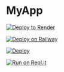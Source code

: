 # MyApp
[![Deploy to Render](https://render.com/images/deploy-to-render-button.svg)](https://render.com/deploy?repo=https://github.com/BluestarCo/MyApp)

[![Deploy on Railway](https://railway.app/button.svg)](https://railway.app/new/template?template=https%3A%2F%2Fgithub.com%2FBluestarCo%2FMyApp%2F&envs=FLASK_APP%2CFLASK_RUN_RELOAD%2CFLASK_ENV%2CFLASK_DEBUG%2CFLASK_RUN_EXTRA_FILES&FLASK_APPDesc=APP&FLASK_RUN_RELOADDesc=RELOAD&FLASK_ENVDesc=ENV&FLASK_DEBUGDesc=DEBUG&FLASK_RUN_EXTRA_FILESDesc=EXTRA&FLASK_RUN_RELOADDefault=True&FLASK_ENVDefault=production&FLASK_DEBUGDefault=False&FLASK_RUN_EXTRA_FILESDefault=touch.txt)

[![Deploy](https://www.herokucdn.com/deploy/button.svg)](https://heroku.com/deploy?template=https://github.com/BluestarCo/MyApp)

[![Run on Repl.it](https://docs.replit.com/images/repls/run-on-replit.svg)](https://replit.com/github/BluestarCo/MyApp)

